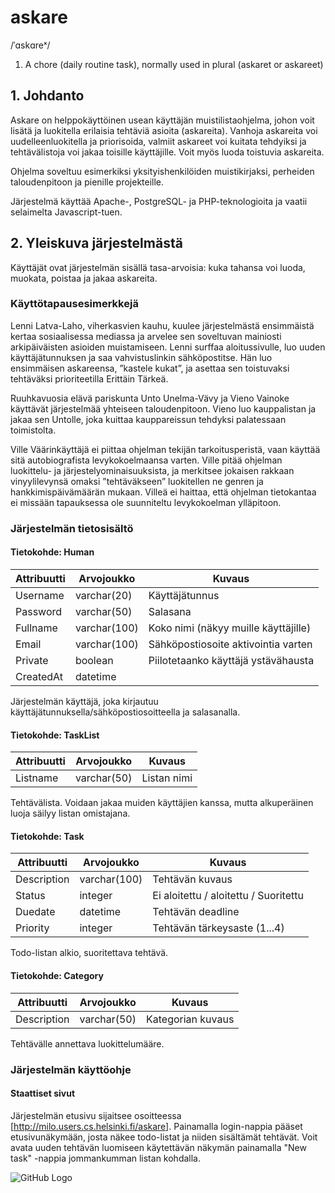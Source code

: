 # askare
/ˈɑskɑreˣ/
1. A chore (daily routine task), normally used in plural (askaret or askareet)

## 1. Johdanto
Askare on helppokäyttöinen usean käyttäjän muistilistaohjelma, johon voit lisätä ja luokitella erilaisia tehtäviä asioita (askareita). Vanhoja askareita voi uudelleenluokitella ja priorisoida, valmiit askareet voi kuitata tehdyiksi ja tehtävälistoja voi jakaa toisille käyttäjille. Voit myös luoda toistuvia askareita.

Ohjelma soveltuu esimerkiksi yksityishenkilöiden muistikirjaksi, perheiden taloudenpitoon ja pienille projekteille.

Järjestelmä käyttää Apache-, PostgreSQL- ja PHP-teknologioita ja vaatii selaimelta Javascript-tuen.

## 2. Yleiskuva järjestelmästä
Käyttäjät ovat järjestelmän sisällä tasa-arvoisia: kuka tahansa voi luoda, muokata, poistaa ja jakaa askareita.

### Käyttötapausesimerkkejä

Lenni Latva-Laho, viherkasvien kauhu, kuulee järjestelmästä ensimmäistä kertaa sosiaalisessa mediassa ja arvelee sen soveltuvan mainiosti arkipäiväisten asioiden muistamiseen. Lenni surffaa aloitussivulle, luo uuden käyttäjätunnuksen ja saa vahvistuslinkin sähköpostitse. Hän luo ensimmäisen askareensa, ”kastele kukat”, ja asettaa sen toistuvaksi tehtäväksi prioriteetilla Erittäin Tärkeä.

Ruuhkavuosia elävä pariskunta Unto Unelma-Vävy ja Vieno Vainoke käyttävät järjestelmää yhteiseen taloudenpitoon. Vieno luo kauppalistan ja jakaa sen Untolle, joka kuittaa kauppareissun tehdyksi palatessaan toimistolta.

Ville Väärinkäyttäjä ei piittaa ohjelman tekijän tarkoitusperistä, vaan käyttää sitä autobiografista levykokoelmaansa varten. Ville pitää ohjelman luokittelu- ja järjestelyominaisuuksista, ja merkitsee jokaisen rakkaan vinyylilevynsä omaksi ”tehtäväkseen” luokitellen ne genren ja hankkimispäivämäärän mukaan. Villeä ei haittaa, että ohjelman tietokantaa ei missään tapauksessa ole suunniteltu levykokoelman ylläpitoon.

### Järjestelmän tietosisältö

#### Tietokohde: Human

| Attribuutti | Arvojoukko   | Kuvaus
| -------     | -----------  | ------------------------------------  |
| Username    | varchar(20)  | Käyttäjätunnus                        |
| Password    | varchar(50)  | Salasana                              |
| Fullname    | varchar(100) | Koko nimi (näkyy muille käyttäjille)  |
| Email       | varchar(100) | Sähköpostiosoite aktivointia varten   |
| Private     | boolean      | Piilotetaanko käyttäjä ystävähausta   |
| CreatedAt   | datetime     |                                       |

Järjestelmän käyttäjä, joka kirjautuu käyttäjätunnuksella/sähköpostiosoitteella ja salasanalla.

#### Tietokohde: TaskList

| Attribuutti | Arvojoukko  | Kuvaus
| -------     | ----------- | ---------------  |
| Listname    | varchar(50) | Listan nimi      |

Tehtävälista. Voidaan jakaa muiden käyttäjien kanssa, mutta alkuperäinen luoja säilyy listan omistajana.

#### Tietokohde: Task

| Attribuutti   | Arvojoukko   | Kuvaus
| -------       | -----------  | ---------------  |
| Description   | varchar(100) | Tehtävän kuvaus
| Status        | integer      | Ei aloitettu / aloitettu / Suoritettu
| Duedate       | datetime     | Tehtävän deadline
| Priority      | integer      | Tehtävän tärkeysaste (1...4)

Todo-listan alkio, suoritettava tehtävä.

#### Tietokohde: Category

| Attribuutti   | Arvojoukko   | Kuvaus
| -------       | -----------  | ---------------  |
| Description   | varchar(50)  | Kategorian kuvaus

Tehtävälle annettava luokittelumääre.


### Järjestelmän käyttöohje

#### Staattiset sivut

Järjestelmän etusivu sijaitsee osoitteessa [http://milo.users.cs.helsinki.fi/askare]. Painamalla login-nappia pääset etusivunäkymään, josta näkee todo-listat ja niiden sisältämät tehtävät. Voit avata uuden tehtävän luomiseen käytettävän näkymän painamalla "New task" -nappia jommankumman listan kohdalla.

![GitHub Logo](/images/logo.png)

